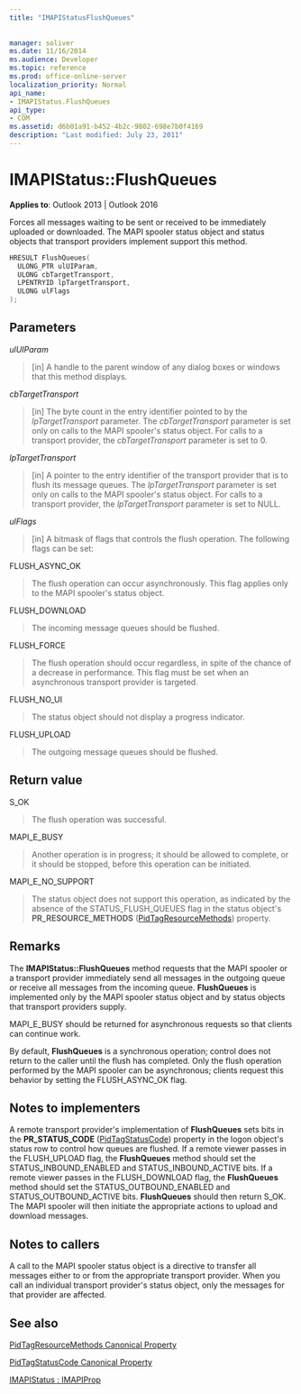 ```yaml
---
title: "IMAPIStatusFlushQueues"
 
 
manager: soliver
ms.date: 11/16/2014
ms.audience: Developer
ms.topic: reference
ms.prod: office-online-server
localization_priority: Normal
api_name:
- IMAPIStatus.FlushQueues
api_type:
- COM
ms.assetid: d6b01a91-b452-4b2c-9802-698e7b0f4169
description: "Last modified: July 23, 2011"
---
```


# IMAPIStatus::FlushQueues

  
  
**Applies to**: Outlook 2013 | Outlook 2016 
  
Forces all messages waiting to be sent or received to be immediately uploaded or downloaded. The MAPI spooler status object and status objects that transport providers implement support this method.
  
```cpp
HRESULT FlushQueues(
  ULONG_PTR ulUIParam,
  ULONG cbTargetTransport,
  LPENTRYID lpTargetTransport,
  ULONG ulFlags
);
```

## Parameters

 _ulUIParam_
  
> [in] A handle to the parent window of any dialog boxes or windows that this method displays.
    
 _cbTargetTransport_
  
> [in] The byte count in the entry identifier pointed to by the  _lpTargetTransport_ parameter. The  _cbTargetTransport_ parameter is set only on calls to the MAPI spooler's status object. For calls to a transport provider, the  _cbTargetTransport_ parameter is set to 0. 
    
 _lpTargetTransport_
  
> [in] A pointer to the entry identifier of the transport provider that is to flush its message queues. The  _lpTargetTransport_ parameter is set only on calls to the MAPI spooler's status object. For calls to a transport provider, the  _lpTargetTransport_ parameter is set to NULL. 
    
 _ulFlags_
  
> [in] A bitmask of flags that controls the flush operation. The following flags can be set:
    
FLUSH_ASYNC_OK 
  
> The flush operation can occur asynchronously. This flag applies only to the MAPI spooler's status object. 
    
FLUSH_DOWNLOAD 
  
> The incoming message queues should be flushed.
    
FLUSH_FORCE 
  
> The flush operation should occur regardless, in spite of the chance of a decrease in performance. This flag must be set when an asynchronous transport provider is targeted.
    
FLUSH_NO_UI 
  
> The status object should not display a progress indicator.
    
FLUSH_UPLOAD 
  
> The outgoing message queues should be flushed.
    
## Return value

S_OK 
  
> The flush operation was successful.
    
MAPI_E_BUSY 
  
> Another operation is in progress; it should be allowed to complete, or it should be stopped, before this operation can be initiated.
    
MAPI_E_NO_SUPPORT 
  
> The status object does not support this operation, as indicated by the absence of the STATUS_FLUSH_QUEUES flag in the status object's **PR_RESOURCE_METHODS** ([PidTagResourceMethods](pidtagresourcemethods-canonical-property.md)) property.
    
## Remarks

The **IMAPIStatus::FlushQueues** method requests that the MAPI spooler or a transport provider immediately send all messages in the outgoing queue or receive all messages from the incoming queue. **FlushQueues** is implemented only by the MAPI spooler status object and by status objects that transport providers supply. 
  
MAPI_E_BUSY should be returned for asynchronous requests so that clients can continue work. 
  
By default, **FlushQueues** is a synchronous operation; control does not return to the caller until the flush has completed. Only the flush operation performed by the MAPI spooler can be asynchronous; clients request this behavior by setting the FLUSH_ASYNC_OK flag. 
  
## Notes to implementers

A remote transport provider's implementation of **FlushQueues** sets bits in the **PR_STATUS_CODE** ([PidTagStatusCode](pidtagstatuscode-canonical-property.md)) property in the logon object's status row to control how queues are flushed. If a remote viewer passes in the FLUSH_UPLOAD flag, the **FlushQueues** method should set the STATUS_INBOUND_ENABLED and STATUS_INBOUND_ACTIVE bits. If a remote viewer passes in the FLUSH_DOWNLOAD flag, the **FlushQueues** method should set the STATUS_OUTBOUND_ENABLED and STATUS_OUTBOUND_ACTIVE bits. **FlushQueues** should then return S_OK. The MAPI spooler will then initiate the appropriate actions to upload and download messages. 
  
## Notes to callers

A call to the MAPI spooler status object is a directive to transfer all messages either to or from the appropriate transport provider. When you call an individual transport provider's status object, only the messages for that provider are affected.
  
## See also



[PidTagResourceMethods Canonical Property](pidtagresourcemethods-canonical-property.md)
  
[PidTagStatusCode Canonical Property](pidtagstatuscode-canonical-property.md)
  
[IMAPIStatus : IMAPIProp](imapistatusimapiprop.md)

